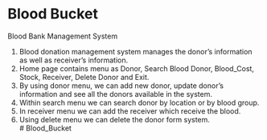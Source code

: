 # Blood Bucket
Blood Bank Management System
1. Blood donation management system manages the donor’s information as well as receiver’s information.<br>
2. Home page contains menu as Donor, Search Blood Donor, Blood_Cost, Stock, Receiver, Delete Donor and Exit.<br>
3. By using donor menu, we can add new donor, update donor’s information and see all the donors available in the system.<br>
4. Within search menu we can search donor by location or by blood group.<br>
5. In receiver menu we can add the receiver which receive the blood.<br>
6. Using delete menu we can delete the donor form system.<br>
#   B l o o d _ B u c k e t 
 
 
